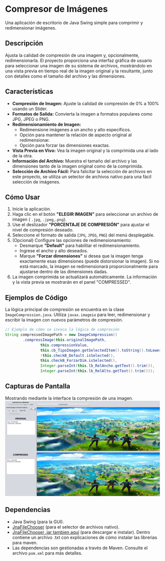 # Compresor de Imágenes

Una aplicación de escritorio de Java Swing simple para comprimir y redimensionar imágenes.

## Descripción

Ajusta la calidad de compresión de una imagem y, opcionalmente, redimensionarla.
El proyecto proporciona una interfaz gráfica de usuario para seleccionar una imagen de su sistema de archivos, mostrándolo en una vista previa en tiempo real de la imagen original y la resultante, junto con detalles como el tamaño del archivo y las dimensiones.

## Características

-   **Compresión de Imagen:** Ajuste la calidad de compresión de 0% a 100% usando un Slider.
-   **Formatos de Salida:** Convierta la imagen a formatos populares como JPG, JPEG o PNG.
-   **Redimensionamiento de Imagen:**
    -   Redimensione imágenes a un ancho y alto específicos.
    -   Opción para mantener la relación de aspecto original al redimensionar.
    -   Opción para forzar las dimensiones exactas.
-   **Vista Previa en Vivo:** Vea la imagen original y la comprimida una al lado de la otra.
-   **Información del Archivo:** Muestra el tamaño del archivo y las dimensiones tanto de la imagen original como de la comprimida.
-   **Selección de Archivo Fácil:** Para falicitar la selección de archivos en este proyecto, se utiliza un selector de archivos nativo para una fácil selección de imágenes.


## Cómo Usar

1.  Inicie la aplicación.
2.  Haga clic en el botón **"ELEGIR IMAGEN"** para seleccionar un archivo de imagen ( `.jpg`, `.jpeg`,`.png`).
3.  Use el deslizador **"PORCENTAJE DE COMPRESIÓN"** para ajustar el nivel de compresión deseado.
4.  Seleccione el formato de salida (`JPG`, `JPEG`, `PNG`) del menú desplegable.
5.  (Opcional) Configure las opciones de redimensionamiento:
    -   Desmarque **"Default"** para habilitar el redimensionamiento.
    -   Ingrese el ancho y alto deseados.
    -   Marque **"Forzar dimensiones"** si desea que la imagen tenga exactamente esas dimensiones (puede distorsionar la imagen). Si no está marcado, la imagen se redimensionará proporcionalmente para ajustarse dentro de las dimensiones dadas.
6.  La imagen comprimida se actualizará automáticamente. La información y la vista previa se mostrarán en el panel "COMPRESSED".

## Ejemplos de Código

La lógica principal de compresión se encuentra en la clase `ImageCompression.java`. Utiliza `javax.imageio` para leer, redimensionar y escribir la imagen con nuevos parámetros de compresión.

```java
// Ejemplo de cómo se invoca la lógica de compresión
String compressedImagePath = new ImageCompression()
        .compressImage(this.originalImagePath, 
                this.compressionValue,
                this.cb_TipoImagen.getSelectedItem().toString().toLowerCase().trim(),
                !this.checkB_Default.isSelected(),
                this.checkB_ForzarDim.isSelected(),
                Integer.parseInt(this.lb_RelAncho.getText().trim()),
                Integer.parseInt(this.lb_RelAlto.getText().trim()));
```

## Capturas de Pantalla
Mostrando mediante la interface la compresión de una imagen.
![Demostración de compresión de imagen](https://github.com/JuanMonta/Image_Compression/blob/main/capturas/AppImageCompression.png?raw=true)

## Dependencias

-   Java Swing (para la GUI).
-   [JnaFileChooser](https://github.com/MatthiasMielke/JnaFileChooser) (para el selector de archivos nativo).
-   [JnaFileChooser .jar tambien aquí](https://github.com/JuanMonta/Image_Compression/tree/main/src/main/java/libs/) (para descargar e instalar). Dentro contiene un archivo .txt con explicaciones de cómo instalar las librerias para maven.
-   Las dependencias son gestionadas a través de Maven. Consulte el archivo `pom.xml` para más detalles.

